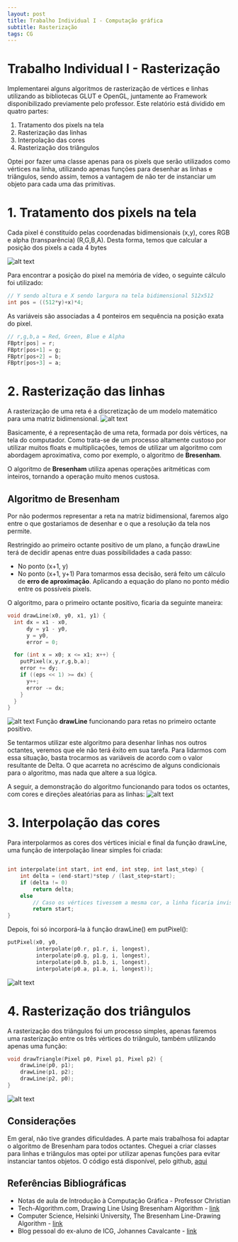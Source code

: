 ```yaml
---
layout: post
title: Trabalho Individual I - Computação gráfica
subtitle: Rasterização
tags: CG
---
```

# Trabalho Individual I - Rasterização
Implementarei alguns algoritmos de rasterização de vértices e linhas utilizando as bibliotecas GLUT e OpenGL, juntamente ao Framework disponibilizado previamente pelo professor. Este relatório está dividido em quatro partes:
1. Tratamento dos pixels na tela
2. Rasterização das linhas
3. Interpolação das cores
4. Rasterização dos triângulos

Optei por fazer uma classe apenas para os pixels que serão utilizados como vértices na linha, utilizando apenas funções para desenhar as linhas e triângulos, sendo assim, temos a vantagem de não ter de instanciar um objeto para cada uma das primitivas.

# 1. Tratamento dos pixels na tela
Cada pixel é constituído pelas coordenadas bidimensionais (x,y), cores RGB e alpha (transparência) (R,G,B,A). Desta forma, temos que calcular a posição dos pixels a cada 4 bytes


![alt text](http://i.imgur.com/gVFYSbA.png "Logo Title Text 1")

Para encontrar a posição do pixel na memória de vídeo, o seguinte cálculo foi utilizado:
```c++
// Y sendo altura e X sendo largura na tela bidimensional 512x512
int pos = ((512*y)+x)*4;
```

As variáveis são associadas a 4 ponteiros em sequência na posição exata do pixel.
```c++
// r,g,b,a = Red, Green, Blue e Alpha
FBptr[pos] = r;
FBptr[pos+1] = g;
FBptr[pos+2] = b;
FBptr[pos+3] = a;
```
# 2. Rasterização das linhas
A rasterização de uma reta é a discretização de um modelo matemático para uma matriz bidimensional.
![alt text](http://i.imgur.com/Sf96MZv.png "Rasterização")

Basicamente, é a representação de uma reta, formada por dois vértices, na tela do computador. Como trata-se de um processo altamente custoso por utilizar muitos floats e multiplicações, temos de utilizar um algoritmo com abordagem aproximativa, como por exemplo, o algoritmo de **Bresenham**.

O algoritmo de **Bresenham** utiliza apenas operações aritméticas com inteiros, tornando a operação muito menos custosa.

## Algoritmo de Bresenham
Por não podermos representar a reta na matriz bidimensional, faremos algo entre o que gostariamos de desenhar e o que a resolução da tela nos permite.

Restringido ao primeiro octante positivo de um plano, a função drawLine terá de decidir apenas entre duas possibilidades a cada passo:
* No ponto (x+1, y)
* No ponto (x+1, y+1)
Para tomarmos essa decisão, será feito um cálculo de **erro de aproximação**. Aplicando a equação do plano no ponto médio entre os possíveis pixels.

O algoritmo, para o primeiro octante positivo, ficaria da seguinte maneira:
```c++
void drawLine(x0, y0, x1, y1) {
  int dx = x1 - x0,
      dy = y1 - y0,
      y = y0,
      error = 0;

  for (int x = x0; x <= x1; x++) {
    putPixel(x,y,r,g,b,a);
    error += dy;
    if ((eps << 1) >= dx) {
      y++;
      error -= dx;
    }
  }
}
```
![alt text](http://i.imgur.com/c3ZRg5p.png "Linha simples")
Função **drawLine** funcionando para retas no primeiro octante positivo.

Se tentarmos utilizar este algoritmo para desenhar linhas nos outros octantes, veremos que ele não terá êxito em sua tarefa. Para lidarmos com essa situação, basta trocarmos as variáveis de acordo com o valor resultante de Delta. O que acarreta no acréscimo de alguns condicionais para o algoritmo, mas nada que altere a sua lógica.

A seguir, a demonstração do algoritmo funcionando para todos os octantes, com cores e direções aleatórias para as linhas:
![alt text](http://i.imgur.com/bn7esrt.png "Octantes")


# 3. Interpolação das cores
Para interpolarmos as cores dos vértices inicial e final da função drawLine, uma função de interpolação linear simples foi criada:

```c++

int interpolate(int start, int end, int step, int last_step) {
    int delta = (end-start)*step / (last_step+start);
    if (delta != 0)
        return delta;
    else
        // Caso os vértices tivessem a mesma cor, a linha ficaria invisível se não adicionasse esta condicional.
        return start;
}
```

Depois, foi só incorporá-la à função drawLine() em putPixel():
```c++
putPixel(x0, y0,
         interpolate(p0.r, p1.r, i, longest),
         interpolate(p0.g, p1.g, i, longest),
         interpolate(p0.b, p1.b, i, longest),
         interpolate(p0.a, p1.a, i, longest));
```

![alt text](http://i.imgur.com/l1Zf2Bl.png "Interpolação")

# 4. Rasterização dos triângulos

A rasterização dos triângulos foi um processo simples, apenas faremos uma rasterização entre os três vértices do triângulo, também utilizando apenas uma função:

```c++
void drawTriangle(Pixel p0, Pixel p1, Pixel p2) {
    drawLine(p0, p1);
    drawLine(p1, p2);
    drawLine(p2, p0);
}
```
![alt text](http://i.imgur.com/E6lBNJM.png "Triângulo")

## Considerações
Em geral, não tive grandes dificuldades. A parte mais trabalhosa foi adaptar o algoritmo de Bresenham para todos octantes. Cheguei a criar classes para linhas e triângulos mas optei por utilizar apenas funções para evitar instanciar tantos objetos.
O código está disponível, pelo github, [aqui](https://github.com/samuelpordeus/CG-Atividade-1)

## Referências Bibliográficas
* Notas de aula de Introdução à Computação Gráfica - Professor Christian
* Tech-Algorithm.com, Drawing Line Using Bresenham Algorithm - [link](http://tech-algorithm.com/articles/drawing-line-using-bresenham-algorithm/)
* Computer Science, Helsinki University, The Bresenham Line-Drawing Algorithm - [link](https://www.cs.helsinki.fi/group/goa/mallinnus/lines/bresenh.html)
* Blog pessoal do ex-aluno de ICG, Johannes Cavalcante - [link](https://johannesca.github.io/cg_t1/)
